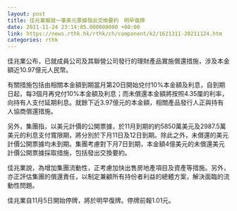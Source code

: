 ```yaml
---
layout: post
title: 佳兆業擬就一筆美元票據發出交換要約　明早復牌
date: 2021-11-24 23:14:05.000000000 +08:00
link: https://news.rthk.hk/rthk/ch/component/k2/1621311-20211124.htm
categories: rthk
---
```


佳兆業公布，已就成員公司及其聯營公司發行的理財產品實施償還措施，涉及本金額近10.97億元人民幣。

有關措施包括由相關本金額到期當月第20日開始兌付10%本金額及利息，自到期日起，每3個月再兌付10%本金額及利息；而未償還本金額將按照4.35厘的利率，向持有人支付延期利息。就餘下近3.97億元的本金額，相關產品發行人正與持有人協商償還措施。

另外，集團指，以美元計價的公開票據，於11月到期的約5850萬美元及2987.5萬美元的利息支付寬限期，將分別於下月11日及12日到期。除此之外，未償還的美元計價公開票據均未到期。集團考慮對下月7日到期，本金額4億美元的未償還美元計價公開票據採取措施，包括發出交換要約。

佳兆業說，為增加集團流動性，正考慮加快出售房地產項目及資產等措施。另外，亦正評估集團的償還責任，以制定兼顧所有持份者利益的總體方案，解決面臨的流動性問題。

佳兆業自11月5日開始停牌，將於明早復牌。停牌前報1.01元。
